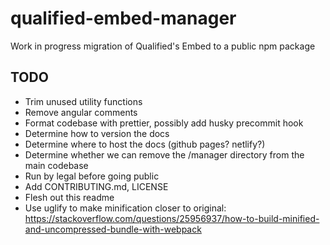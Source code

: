 # qualified-embed-manager

Work in progress migration of Qualified's Embed to a public npm package

## TODO

- Trim unused utility functions
- Remove angular comments
- Format codebase with prettier, possibly add husky precommit hook
- Determine how to version the docs
- Determine where to host the docs (github pages? netlify?)
- Determine whether we can remove the /manager directory from the main codebase
- Run by legal before going public
- Add CONTRIBUTING.md, LICENSE
- Flesh out this readme
- Use uglify to make minification closer to original: https://stackoverflow.com/questions/25956937/how-to-build-minified-and-uncompressed-bundle-with-webpack
